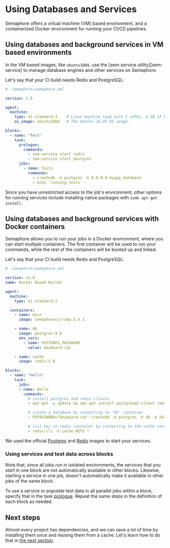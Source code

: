 # Using Databases and Services

Semaphore offers a virtual machine (VM) based environment, and a containerized
Docker environment for running your CI/CD pipelines.

## Using databases and background services in VM based environments

In the VM based images, like `ubuntu1804`, use the [sem-service utility][sem-service]
to manage database engines and other services on Semaphore.

Let's say that your CI build needs Redis and PostgreSQL:

``` yaml
# .semaphore/semaphore.yml

version: 1.0

agent:
  machine:
    type: e1-standard-2    # Linux machine type with 2 vCPUs, 4 GB of RAM
    os_image: ubuntu1804   # The Ubuntu 18.04 OS image.

blocks:
  - name: "Test"
    task:
      prologue:
        commands:
          - sem-service start redis
          - sem-service start postgres
      jobs:
        - name: Tests
          commands:
            - createdb -U postgres -h 0.0.0.0 myapp_database
            - echo 'running tests'
```

Since you have unrestricted access to the job's environment, other options for
running services include installing native packages with `sudo apt-get install`.

## Using databases and background services with Docker containers

Semaphore allows you to run your jobs in a Docker environment, where you can
start multiple containers. The first container will be used to run your commands,
while the rest of the containers will be booted up and linked.

Let's say that your CI build needs Redis and PostgreSQL:

``` yaml
# .semaphore/semaphore.yml

version: v1.0
name: Docker Based Builds

agent:
  machine:
    type: e1-standard-2

  containers:
    - name: main
      image: semaphoreci/ruby:2.6.1

    - name: db
      image: postgres:9.6
      env_vars:
        - name: POSTGRES_PASSWORD
          value: keyboard-cat

    - name: cache
      image: redis:5.0

blocks:
  - name: "Hello"
    task:
      jobs:
      - name: Hello
        commands:
          # install postgres and redis clients
          - apt-get -y update && apt-get install postgresql-client redis-tools

          # create a database by connecting to 'db' container
          - PGPASSWORD="keyboard-cat" createdb -U postgres -h db -p 5432 -e hello

          # list key in redis container by connecting to the cache container
          - redis-cli -h cache KEYS *
```

We used the official [Postgres][postgres-docker] and [Redis][redis-docker]
images to start your services.

### Using services and test data across blocks

Note that, since all jobs run in isolated environments, the services that you
start in one block are not automatically available in other blocks.
Likewise, starting a service in one job, doesn't automatically make it
available in other jobs of the same block.

To use a service or populate test data in all parallel jobs within a block,
specify that in the task [prologue][prologue]. Repeat the same steps in the
definition of each block as needed.

## Next steps

Almost every project has dependencies, and we can save a lot of time by
installing them once and reusing them from a cache. Let's learn how to do that
in [the next section][next].

[prologue]: https://docs.semaphoreci.com/article/50-pipeline-yaml#prologue
[postgres-docker]: https://hub.docker.com/_/postgres
[redis-docker]: https://hub.docker.com/_/redis
[next]: https://docs.semaphoreci.com/article/68-caching-dependencies
